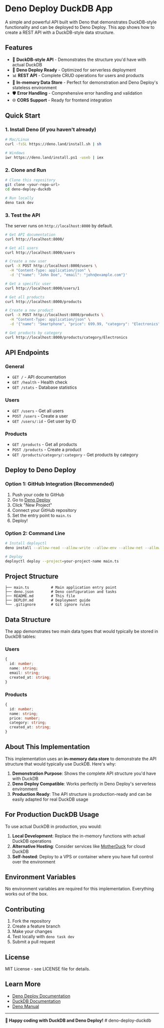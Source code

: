 # Deno Deploy DuckDB App

A simple and powerful API built with Deno that demonstrates DuckDB-style functionality and can be deployed to Deno Deploy. This app shows how to create a REST API with a DuckDB-style data structure.

## Features

- 🦆 **DuckDB-style API** - Demonstrates the structure you'd have with actual DuckDB
- 🚀 **Deno Deploy Ready** - Optimized for serverless deployment
- 📊 **REST API** - Complete CRUD operations for users and products
- 🔄 **In-memory Data Store** - Perfect for demonstration and Deno Deploy's stateless environment
- 🛡️ **Error Handling** - Comprehensive error handling and validation
- 🌐 **CORS Support** - Ready for frontend integration

## Quick Start

### 1. Install Deno (if you haven't already)

```bash
# Mac/Linux
curl -fsSL https://deno.land/install.sh | sh

# Windows
iwr https://deno.land/install.ps1 -useb | iex
```

### 2. Clone and Run

```bash
# Clone this repository
git clone <your-repo-url>
cd deno-deploy-duckdb

# Run locally
deno task dev
```

### 3. Test the API

The server runs on `http://localhost:8000` by default.

```bash
# Get API documentation
curl http://localhost:8000/

# Get all users
curl http://localhost:8000/users

# Create a new user
curl -X POST http://localhost:8000/users \
  -H "Content-Type: application/json" \
  -d '{"name": "John Doe", "email": "john@example.com"}'

# Get a specific user
curl http://localhost:8000/users/1

# Get all products
curl http://localhost:8000/products

# Create a new product
curl -X POST http://localhost:8000/products \
  -H "Content-Type: application/json" \
  -d '{"name": "Smartphone", "price": 699.99, "category": "Electronics"}'

# Get products by category
curl http://localhost:8000/products/category/Electronics
```

## API Endpoints

### General
- `GET /` - API documentation
- `GET /health` - Health check
- `GET /stats` - Database statistics

### Users
- `GET /users` - Get all users
- `POST /users` - Create a user
- `GET /users/:id` - Get user by ID

### Products
- `GET /products` - Get all products
- `POST /products` - Create a product
- `GET /products/category/:category` - Get products by category

## Deploy to Deno Deploy

### Option 1: GitHub Integration (Recommended)

1. Push your code to GitHub
2. Go to [Deno Deploy](https://dash.deno.com/)
3. Click "New Project"
4. Connect your GitHub repository
5. Set the entry point to `main.ts`
6. Deploy!

### Option 2: Command Line

```bash
# Install deployctl
deno install --allow-read --allow-write --allow-env --allow-net --allow-run --no-check -r -f https://deno.land/x/deploy/deployctl.ts

# Deploy
deployctl deploy --project=your-project-name main.ts
```

## Project Structure

```
├── main.ts          # Main application entry point
├── deno.json        # Deno configuration and tasks
├── README.md        # This file
├── DEPLOY.md        # Deployment guide
└── .gitignore       # Git ignore rules
```

## Data Structure

The app demonstrates two main data types that would typically be stored in DuckDB tables:

### Users
```typescript
{
  id: number;
  name: string;
  email: string;
  created_at: string;
}
```

### Products
```typescript
{
  id: number;
  name: string;
  price: number;
  category: string;
  created_at: string;
}
```

## About This Implementation

This implementation uses an **in-memory data store** to demonstrate the API structure that would typically use DuckDB. Here's why:

1. **Demonstration Purpose**: Shows the complete API structure you'd have with DuckDB
2. **Deno Deploy Compatible**: Works perfectly in Deno Deploy's serverless environment
3. **Production Ready**: The API structure is production-ready and can be easily adapted for real DuckDB usage

## For Production DuckDB Usage

To use actual DuckDB in production, you would:

1. **Local Development**: Replace the in-memory functions with actual DuckDB operations
2. **Alternative Hosting**: Consider services like [MotherDuck](https://motherduck.com/) for cloud DuckDB
3. **Self-hosted**: Deploy to a VPS or container where you have full control over the environment

## Environment Variables

No environment variables are required for this implementation. Everything works out of the box.

## Contributing

1. Fork the repository
2. Create a feature branch
3. Make your changes
4. Test locally with `deno task dev`
5. Submit a pull request

## License

MIT License - see LICENSE file for details.

## Learn More

- [Deno Deploy Documentation](https://deno.com/deploy/docs)
- [DuckDB Documentation](https://duckdb.org/docs/)
- [Deno Manual](https://deno.land/manual)

---

**🦆 Happy coding with DuckDB and Deno Deploy!** # deno-deploy-duckdb
